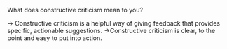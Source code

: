 What does constructive criticism mean to you? 

-> Constructive criticism is a helpful way of giving feedback that provides specific, actionable suggestions.
->Constructive criticism is clear, to the point and easy to put into action.